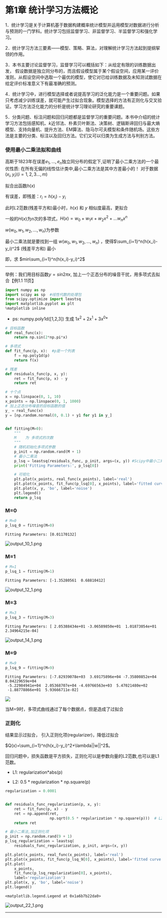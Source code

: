 
# 第1章 统计学习方法概论

1．统计学习是关于计算机基于数据构建概率统计模型并运用模型对数据进行分析与预测的一门学科。统计学习包括监督学习、非监督学习、半监督学习和强化学习。

2．统计学习方法三要素——模型、策略、算法，对理解统计学习方法起到提纲挈领的作用。

3．本书主要讨论监督学习，监督学习可以概括如下：从给定有限的训练数据出发， 假设数据是独立同分布的，而且假设模型属于某个假设空间，应用某一评价准则，从假设空间中选取一个最优的模型，使它对已给训练数据及未知测试数据在给定评价标准意义下有最准确的预测。

4．统计学习中，进行模型选择或者说提高学习的泛化能力是一个重要问题。如果只考虑减少训练误差，就可能产生过拟合现象。模型选择的方法有正则化与交叉验证。学习方法泛化能力的分析是统计学习理论研究的重要课题。

5．分类问题、标注问题和回归问题都是监督学习的重要问题。本书中介绍的统计学习方法包括感知机、$k$近邻法、朴素贝叶斯法、决策树、逻辑斯谛回归与最大熵模型、支持向量机、提升方法、EM算法、隐马尔可夫模型和条件随机场。这些方法是主要的分类、标注以及回归方法。它们又可以归类为生成方法与判别方法。


### 使用最小二乘法拟和曲线

高斯于1823年在误差$e_1,…,e_n$独立同分布的假定下,证明了最小二乘方法的一个最优性质: 在所有无偏的线性估计类中,最小二乘方法是其中方差最小的！
对于数据$(x_i, y_i)   (i=1, 2, 3...,m)$

拟合出函数$h(x)$

有误差，即残差：$r_i=h(x_i)-y_i$

此时$L2$范数(残差平方和)最小时，$h(x)$ 和 $y$ 相似度最高，更拟合

一般的$H(x)$为$n$次的多项式，$H(x)=w_0+w_1x+w_2x^2+...w_nx^n$

$w(w_0,w_1,w_2,...,w_n)$为参数

最小二乘法就是要找到一组 $w(w_0,w_1,w_2,...,w_n)$ ，使得$\sum_{i=1}^n(h(x_i)-y_i)^2$ (残差平方和) 最小

即，求 $min\sum_{i=1}^n(h(x_i)-y_i)^2$

----

举例：我们用目标函数$y=sin2{\pi}x$, 加上一个正态分布的噪音干扰，用多项式去拟合【例1.1 11页】


```python
import numpy as np
import scipy as sp  #线性代数的处理包
from scipy.optimize import leastsq
import matplotlib.pyplot as plt
%matplotlib inline
```

* ps: numpy.poly1d([1,2,3])  生成  $1x^2+2x^1+3x^0$*


```python
# 目标函数
def real_func(x):
    return np.sin(2*np.pi*x)

# 多项式
def fit_func(p, x):  #p是一个列表
    f = np.poly1d(p)
    return f(x)

# 残差
def residuals_func(p, x, y):
    ret = fit_func(p, x) - y
    return ret
```


```python
# 十个点
x = np.linspace(0, 1, 10)
x_points = np.linspace(0, 1, 1000)
# 加上正态分布噪音的目标函数的值
y_ = real_func(x)
y = [np.random.normal(0, 0.1) + y1 for y1 in y_]


def fitting(M=0):
    """
    M    为 多项式的次数
    """
    # 随机初始化多项式参数
    p_init = np.random.rand(M + 1)
    # 最小二乘法
    p_lsq = leastsq(residuals_func, p_init, args=(x, y)) #Scipy中最小二乘函数leastsq（）.误差函数,参数,样本
    print('Fitting Parameters:', p_lsq[0])

    # 可视化
    plt.plot(x_points, real_func(x_points), label='real')
    plt.plot(x_points, fit_func(p_lsq[0], x_points), label='fitted curve')
    plt.plot(x, y, 'bo', label='noise')
    plt.legend()
    return p_lsq
```

### M=0


```python
# M=0
p_lsq_0 = fitting(M=0)
```

    Fitting Parameters: [0.01170132]

![output_10_1.png](https://upload-images.jianshu.io/upload_images/14555448-0d83cbe66f7848a3.png?imageMogr2/auto-orient/strip%7CimageView2/2/w/1240)




### M=1


```python
# M=1
p_lsq_1 = fitting(M=1)
```

    Fitting Parameters: [-1.35280561  0.68810412]



![output_12_1.png](https://upload-images.jianshu.io/upload_images/14555448-fec9f836632ce2a9.png?imageMogr2/auto-orient/strip%7CimageView2/2/w/1240)



### M=3 


```python
# M=3
p_lsq_3 = fitting(M=3)
```

    Fitting Parameters: [ 2.05388434e+01 -3.06589850e+01  1.01873054e+01  2.34964215e-04]



![output_14_1.png](https://upload-images.jianshu.io/upload_images/14555448-8bfcd74767ec47fb.png?imageMogr2/auto-orient/strip%7CimageView2/2/w/1240)



### M=9


```python
# M=9
p_lsq_9 = fitting(M=9)
```

    Fitting Parameters: [-7.82939078e+03  3.69175896e+04 -7.35800852e+04  8.04229659e+04
     -5.22984941e+04  2.05368707e+04 -4.69766563e+03  5.47021480e+02
     -1.88778866e+01  5.93666711e-02]



![](https://upload-images.jianshu.io/upload_images/14555448-64be6447f8d04ab3.png?imageMogr2/auto-orient/strip%7CimageView2/2/w/1240)



当M=9时，多项式曲线通过了每个数据点，但是造成了过拟合

### 正则化

结果显示过拟合， 引入正则化项(regularizer)，降低过拟合

$Q(x)=\sum_{i=1}^n(h(x_i)-y_i)^2+\lambda||w||^2$。

回归问题中，损失函数是平方损失，正则化可以是参数向量的L2范数,也可以是L1范数。

- L1: regularization\*abs(p)

- L2: 0.5 \* regularization \* np.square(p)


```python
regularization = 0.0001


def residuals_func_regularization(p, x, y):
    ret = fit_func(p, x) - y
    ret = np.append(ret,
                    np.sqrt(0.5 * regularization * np.square(p)))  # L2范数作为正则化项
    return ret
```


```python
# 最小二乘法,加正则化项
p_init = np.random.rand(9 + 1)
p_lsq_regularization = leastsq(
    residuals_func_regularization, p_init, args=(x, y))
```


```python
plt.plot(x_points, real_func(x_points), label='real')
plt.plot(x_points, fit_func(p_lsq_9[0], x_points), label='fitted curve')
plt.plot(
    x_points,
    fit_func(p_lsq_regularization[0], x_points),
    label='regularization')
plt.plot(x, y, 'bo', label='noise')
plt.legend()
```




    <matplotlib.legend.Legend at 0x1a6b7b22da0>



![output_22_1.png](https://upload-images.jianshu.io/upload_images/14555448-cfe2aacb6d67b1da.png?imageMogr2/auto-orient/strip%7CimageView2/2/w/1240)

----

